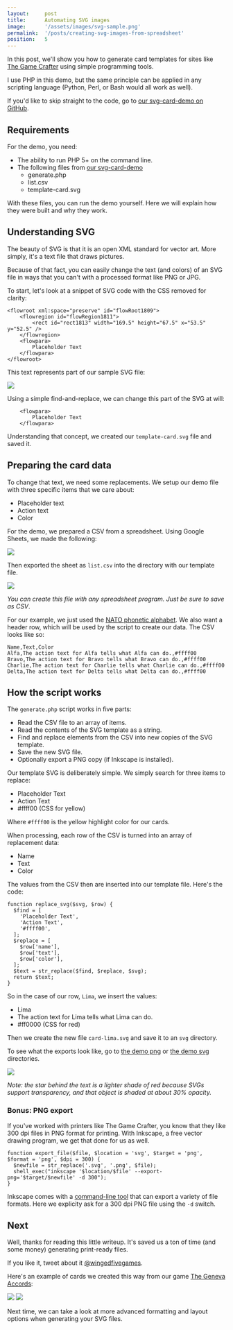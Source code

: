 ```yaml
---
layout:     post
title:      Automating SVG images
image:      '/assets/images/svg-sample.png'
permalink:  '/posts/creating-svg-images-from-spreadsheet'
position:   5
---
```

In this post, we'll show you how to generate card templates for sites like [The Game Crafter](https://www.thegamecrafter.com/) using simple programming tools.

I use PHP in this demo, but the same principle can be applied in any scripting language (Python, Perl, or Bash would all work as well).

If you'd like to skip straight to the code, go to [our svg-card-demo on GitHub](https://github.com/wingedfivegames/svg-card-demo).

## Requirements

For the demo, you need:

- The ability to run PHP 5+ on the command line.
- The following files from [our svg-card-demo](https://github.com/wingedfivegames/svg-card-demo)
  - generate.php
  - list.csv
  - template-card.svg

With these files, you can run the demo yourself. Here we will explain how they were built and why they work.

## Understanding SVG

The beauty of SVG is that it is an open XML standard for vector art. More simply, it's a text file that draws pictures.

Because of that fact, you can easily change the text (and colors) of an SVG file in ways that you can't with a processed format like PNG or JPG.

To start, let's look at a snippet of SVG code with the CSS removed for clarity:

```
<flowroot xml:space="preserve" id="flowRoot1809">
	<flowregion id="flowRegion1811">
		<rect id="rect1813" width="169.5" height="67.5" x="53.5" y="52.5" />
	</flowregion>
	<flowpara>
		Placeholder Text
	</flowpara>
</flowroot>
```

This text represents part of our sample SVG file:

<img src="/assets/images/svg-file.png" />

Using a simple find-and-replace, we can change this part of the SVG at will:

```
	<flowpara>
		Placeholder Text
	</flowpara>
```

Understanding that concept, we created our `template-card.svg` file and saved it.

## Preparing the card data

To change that text, we need some replacements. We setup our demo file with three specific items that we care about:

- Placeholder text
- Action text
- Color

For the demo, we prepared a CSV from a spreadsheet. Using Google Sheets, we made the following:

<img src="/assets/images/svg-sheet.png" />

Then exported the sheet as `list.csv` into the directory with our template file.

<img src="/assets/images/svg-sheet-export.png" />

_You can create this file with any spreadsheet program. Just be sure to save as CSV_.

For our example, we just used the [NATO phonetic alphabet](https://en.wikipedia.org/wiki/NATO_phonetic_alphabet). We also want a header row, which will be used  by the script to create our data. The CSV looks like so:

```
Name,Text,Color
Alfa,The action text for Alfa tells what Alfa can do.,#ffff00
Bravo,The action text for Bravo tells what Bravo can do.,#ffff00
Charlie,The action text for Charlie tells what Charlie can do.,#ffff00
Delta,The action text for Delta tells what Delta can do.,#ffff00
```

## How the script works

The `generate.php` script works in five parts:

- Read the CSV file to an array of items.
- Read the contents of the SVG template as a string.
- Find and replace elements from the CSV into new copies of the SVG template.
- Save the new SVG file.
- Optionally export a PNG copy (if Inkscape is installed).

Our template SVG is deliberately simple. We simply search for three items to replace:

- Placeholder Text
- Action Text
- #ffff00 (CSS for yellow)

Where `#ffff00` is the yellow highlight color for our cards.

When processing, each row of the CSV is turned into an array of replacement data:

- Name
- Text
- Color

The values from the CSV then are inserted into our template file. Here's the code:

```
function replace_svg($svg, $row) {
  $find = [
    'Placeholder Text',
    'Action Text',
    '#ffff00',
  ];
  $replace = [
    $row['name'],
    $row['text'],
    $row['color'],
  ];
  $text = str_replace($find, $replace, $svg);
  return $text;
}
```

So in the case of our row, `Lima`, we insert the values:

- Lima
- The action text for Lima tells what Lima can do.
- #ff0000 (CSS for red)

Then we create the new file `card-lima.svg` and save it to an `svg` directory.

To see what the exports look like, go to [the demo png](https://github.com/wingedfivegames/svg-card-demo/tree/master/png) or [the demo svg](https://github.com/wingedfivegames/svg-card-demo/tree/master/svg) directories.

<img src="/assets/images/svg-card-lima.png" />

_Note: the star behind the text is a lighter shade of red because SVGs support transparency, and that object is shaded at about 30% opacity._

### Bonus: PNG export

If you've worked with printers like The Game Crafter, you know that they like 300 dpi files in PNG format for printing. With Inkscape, a free vector drawing program, we get that done for us as well.

```
function export_file($file, $location = 'svg', $target = 'png', $format = 'png', $dpi = 300) {
  $newfile = str_replace('.svg', '.png', $file);
  shell_exec("inkscape '$location/$file' --export-png='$target/$newfile' -d 300");
}
```

Inkscape comes with a [command-line tool](http://tavmjong.free.fr/INKSCAPE/MANUAL/html/CommandLine.html) that can export a variety of file formats. Here we explicity ask for a 300 dpi PNG file using the `-d` switch.

## Next

Well, thanks for reading this little writeup. It's saved us a ton of time (and some money) generating print-ready files.

If you like it, tweet about it [@wingedfivegames](https://twitter.com/wingedfivegames).

Here's an example of cards we created this way from our game [The Geneva Accords](https://wingedfivegames.com/games/cold-war-alliance/):

<img src="/assets/images/card-leader-thatcher.png" />
<img src="/assets/images/card-action-schuman-declaration.png" />


Next time, we can take a look at more advanced formatting and layout options when generating your SVG files.
